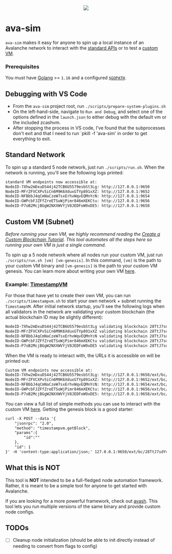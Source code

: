<div align="center">
  <img src="resources/AvalancheLogoRed.png?raw=true">
</div>

# ava-sim
`ava-sim` makes it easy for anyone to spin up a local instance of an Avalanche network
to interact with the [standard APIs](https://docs.avax.network/build/avalanchego-apis)
or to test a [custom
VM](https://docs.avax.network/build/tutorials/platform/create-custom-blockchain).

### Prerequisites
You must have [Golang](https://golang.org/doc/install) >= `1.16` and a configured
[`$GOPATH`](https://github.com/golang/go/wiki/SettingGOPATH).

## Debugging with VS Code

- From the `ava-sim` project root, run `./scripts/prepare-system-plugins.sh`
- On the left-hand-side, navigate to `Run and Debug`, and select one of the options defined in the `launch.json` to either
debug with the default vm or the included zcashvm.
- After stopping the process in VS code, I've found that the subprocesses don't exit and that I need to run `pkill -f 'ava-sim' in order to get everything to exit.

## Standard Network
To spin up a standard 5 node network, just run `./scripts/run.sh`. When the
network is running, you'll see the following logs printed:
```txt
standard VM endpoints now accessible at:
NodeID-7Xhw2mDxuDS44j42TCB6U5579esbSt3Lg: http://127.0.0.1:9650
NodeID-MFrZFVCXPv5iCn6M9K6XduxGTYp891xXZ: http://127.0.0.1:9652
NodeID-NFBbbJ4qCmNaCzeW7sxErhvWqvEQMnYcN: http://127.0.0.1:9654
NodeID-GWPcbFJZFfZreETSoWjPimr846mXEKCtu: http://127.0.0.1:9656
NodeID-P7oB2McjBGgW2NXXWVYjV8JEDFoW9xDE5: http://127.0.0.1:9658
```

## Custom VM (Subnet)
_Before running your own VM, we highly recommend reading the [Create a Custom
Blockchain Tutorial](https://docs.avax.network/build/tutorials/platform/create-custom-blockchain).
This tool automates all the steps here so running your own VM is just a single command._

To spin up a 5 node network where all nodes run your custom VM, just run `./scripts/run.sh [vm] [vm-genesis]`.
In this command, `[vm]` is the path to your custom VM binary and `[vm-genesis]`
is the path to your custom VM genesis. You can learn more about writing your
own VM
[here](https://docs.avax.network/build/tutorials/platform/create-a-virtual-machine-vm).

### Example: [TimestampVM](https://github.com/ava-labs/timestampvm)
For those that have yet to create their own VM, you can run `./scripts/timestampvm.sh` to start your own network + subnet running the `TimestampVM`. After initial network startup,
you'll see the following logs when all validators in the network are validating
your custom blockchain (the actual blockchain ID may be slightly different):
```txt
NodeID-7Xhw2mDxuDS44j42TCB6U5579esbSt3Lg validating blockchain 28TtJ7sdYvdgfj1CcXo5o3yXFMhKLrv4FQC9WhgSHgY6YNYRs2
NodeID-MFrZFVCXPv5iCn6M9K6XduxGTYp891xXZ validating blockchain 28TtJ7sdYvdgfj1CcXo5o3yXFMhKLrv4FQC9WhgSHgY6YNYRs2
NodeID-NFBbbJ4qCmNaCzeW7sxErhvWqvEQMnYcN validating blockchain 28TtJ7sdYvdgfj1CcXo5o3yXFMhKLrv4FQC9WhgSHgY6YNYRs2
NodeID-GWPcbFJZFfZreETSoWjPimr846mXEKCtu validating blockchain 28TtJ7sdYvdgfj1CcXo5o3yXFMhKLrv4FQC9WhgSHgY6YNYRs2
NodeID-P7oB2McjBGgW2NXXWVYjV8JEDFoW9xDE5 validating blockchain 28TtJ7sdYvdgfj1CcXo5o3yXFMhKLrv4FQC9WhgSHgY6YNYRs2
```

When the VM is ready to interact with, the URLs it is accessible on will be
printed out:
```txt
Custom VM endpoints now accessible at:
NodeID-7Xhw2mDxuDS44j42TCB6U5579esbSt3Lg: http://127.0.0.1:9650/ext/bc/28TtJ7sdYvdgfj1CcXo5o3yXFMhKLrv4FQC9WhgSHgY6YNYRs2
NodeID-MFrZFVCXPv5iCn6M9K6XduxGTYp891xXZ: http://127.0.0.1:9652/ext/bc/28TtJ7sdYvdgfj1CcXo5o3yXFMhKLrv4FQC9WhgSHgY6YNYRs2
NodeID-NFBbbJ4qCmNaCzeW7sxErhvWqvEQMnYcN: http://127.0.0.1:9654/ext/bc/28TtJ7sdYvdgfj1CcXo5o3yXFMhKLrv4FQC9WhgSHgY6YNYRs2
NodeID-GWPcbFJZFfZreETSoWjPimr846mXEKCtu: http://127.0.0.1:9656/ext/bc/28TtJ7sdYvdgfj1CcXo5o3yXFMhKLrv4FQC9WhgSHgY6YNYRs2
NodeID-P7oB2McjBGgW2NXXWVYjV8JEDFoW9xDE5: http://127.0.0.1:9658/ext/bc/28TtJ7sdYvdgfj1CcXo5o3yXFMhKLrv4FQC9WhgSHgY6YNYRs2
```

You can view a full list of simple methods you can use to interact with the
custom VM [here](https://docs.avax.network/build/tutorials/platform/create-custom-blockchain#interact-with-the-new-blockchain). Getting the genesis block is a good starter:
```txt
curl -X POST --data '{
    "jsonrpc": "2.0",
    "method": "timestampvm.getBlock",
    "params":{
        "id":""
    },
    "id": 1
}' -H 'content-type:application/json;' 127.0.0.1:9650/ext/bc/28TtJ7sdYvdgfj1CcXo5o3yXFMhKLrv4FQC9WhgSHgY6YNYRs2
```

## What this is NOT
This tool is **NOT** intended to be a full-fledged node automation framework.
Rather, it is meant to be a simple tool for anyone to get started with
Avalanche.

If you are looking for a more powerful framework, check out [avash](https://github.com/ava-labs/avash). This tool lets
you run multiple versions of the same binary and provide custom node configs.

## TODOs
- [ ] Cleanup node initialization (should be able to init directly instead of needing to convert from flags to
  config)
